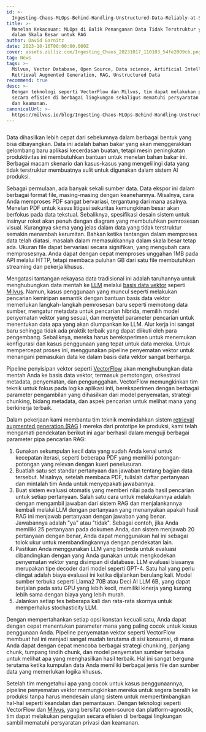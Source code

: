 ```yaml
---
id: >-
  Ingesting-Chaos-MLOps-Behind-Handling-Unstructured-Data-Reliably-at-Scale-for-RAG.md
title: >-
  Menelan Kekacauan: MLOps di Balik Penanganan Data Tidak Terstruktur yang Andal
  dalam Skala Besar untuk RAG
author: David Garnitz
date: 2023-10-16T00:00:00.000Z
cover: assets.zilliz.com/Ingesting_Chaos_20231017_110103_54fe2009cb.png
tag: News
tags: >-
  Milvus, Vector Database, Open Source, Data science, Artificial Intelligence,
  Retrieval Augmented Generation, RAG, Unstructured Data
recommend: true
desc: >-
  Dengan teknologi seperti VectorFlow dan Milvus, tim dapat melakukan pengujian
  secara efisien di berbagai lingkungan sekaligus mematuhi persyaratan privasi
  dan keamanan.
canonicalUrl: >-
  https://milvus.io/blog/Ingesting-Chaos-MLOps-Behind-Handling-Unstructured-Data-Reliably-at-Scale-for-RAG.md
---
```

<p>
  <span class="img-wrapper">
    <img translate="no" src="https://assets.zilliz.com/Ingesting_Chaos_20231017_110103_54fe2009cb.png" alt="" class="doc-image" id="" />
    <span></span>
  </span>
</p>
<p>Data dihasilkan lebih cepat dari sebelumnya dalam berbagai bentuk yang bisa dibayangkan. Data ini adalah bahan bakar yang akan menggerakkan gelombang baru aplikasi kecerdasan buatan, tetapi mesin peningkatan produktivitas ini membutuhkan bantuan untuk menelan bahan bakar ini. Berbagai macam skenario dan kasus-kasus yang mengelilingi data yang tidak terstruktur membuatnya sulit untuk digunakan dalam sistem AI produksi.</p>
<p>Sebagai permulaan, ada banyak sekali sumber data. Data ekspor ini dalam berbagai format file, masing-masing dengan keanehannya. Misalnya, cara Anda memproses PDF sangat bervariasi, tergantung dari mana asalnya. Menelan PDF untuk kasus litigasi sekuritas kemungkinan besar akan berfokus pada data tekstual. Sebaliknya, spesifikasi desain sistem untuk insinyur roket akan penuh dengan diagram yang membutuhkan pemrosesan visual. Kurangnya skema yang jelas dalam data yang tidak terstruktur semakin menambah kerumitan. Bahkan ketika tantangan dalam memproses data telah diatasi, masalah dalam memasukkannya dalam skala besar tetap ada. Ukuran file dapat bervariasi secara signifikan, yang mengubah cara memprosesnya. Anda dapat dengan cepat memproses unggahan 1MB pada API melalui HTTP, tetapi membaca puluhan GB dari satu file membutuhkan streaming dan pekerja khusus.</p>
<p>Mengatasi tantangan rekayasa data tradisional ini adalah taruhannya untuk menghubungkan data mentah ke <a href="https://zilliz.com/glossary/large-language-models-(llms)">LLM</a> melalui <a href="https://zilliz.com/learn/what-is-vector-database">basis data vektor</a> seperti <a href="https://github.com/milvus-io/milvus">Milvus</a>. Namun, kasus penggunaan yang muncul seperti melakukan pencarian kemiripan semantik dengan bantuan basis data vektor memerlukan langkah-langkah pemrosesan baru seperti memotong data sumber, mengatur metadata untuk pencarian hibrida, memilih model penyematan vektor yang sesuai, dan menyetel parameter pencarian untuk menentukan data apa yang akan diumpankan ke LLM. Alur kerja ini sangat baru sehingga tidak ada praktik terbaik yang dapat diikuti oleh para pengembang. Sebaliknya, mereka harus bereksperimen untuk menemukan konfigurasi dan kasus penggunaan yang tepat untuk data mereka. Untuk mempercepat proses ini, menggunakan pipeline penyematan vektor untuk menangani pemasukan data ke dalam basis data vektor sangat berharga.</p>
<p>Pipeline penyisipan vektor seperti <a href="https://github.com/dgarnitz/vectorflow">VectorFlow</a> akan menghubungkan data mentah Anda ke basis data vektor, termasuk pemotongan, orkestrasi metadata, penyematan, dan pengunggahan. VectorFlow memungkinkan tim teknik untuk fokus pada logika aplikasi inti, bereksperimen dengan berbagai parameter pengambilan yang dihasilkan dari model penyematan, strategi chunking, bidang metadata, dan aspek pencarian untuk melihat mana yang berkinerja terbaik.</p>
<p>Dalam pekerjaan kami membantu tim teknik memindahkan sistem <a href="https://zilliz.com/use-cases/llm-retrieval-augmented-generation">retrieval augmented generation (RAG</a> ) mereka dari prototipe ke produksi, kami telah mengamati pendekatan berikut ini agar berhasil dalam menguji berbagai parameter pipa pencarian RAG:</p>
<ol>
<li>Gunakan sekumpulan kecil data yang sudah Anda kenal untuk kecepatan iterasi, seperti beberapa PDF yang memiliki potongan-potongan yang relevan dengan kueri penelusuran.</li>
<li>Buatlah satu set standar pertanyaan dan jawaban tentang bagian data tersebut. Misalnya, setelah membaca PDF, tulislah daftar pertanyaan dan mintalah tim Anda untuk menyepakati jawabannya.</li>
<li>Buat sistem evaluasi otomatis yang memberi nilai pada hasil pencarian untuk setiap pertanyaan. Salah satu cara untuk melakukannya adalah dengan mengambil jawaban dari sistem RAG dan menjalankannya kembali melalui LLM dengan pertanyaan yang menanyakan apakah hasil RAG ini menjawab pertanyaan dengan jawaban yang benar. Jawabannya adalah "ya" atau "tidak". Sebagai contoh, jika Anda memiliki 25 pertanyaan pada dokumen Anda, dan sistem menjawab 20 pertanyaan dengan benar, Anda dapat menggunakan hal ini sebagai tolok ukur untuk membandingkannya dengan pendekatan lain.</li>
<li>Pastikan Anda menggunakan LLM yang berbeda untuk evaluasi dibandingkan dengan yang Anda gunakan untuk mengkodekan penyematan vektor yang disimpan di database. LLM evaluasi biasanya merupakan tipe decoder dari model seperti GPT-4. Satu hal yang perlu diingat adalah biaya evaluasi ini ketika dijalankan berulang kali. Model sumber terbuka seperti Llama2 70B atau Deci AI LLM 6B, yang dapat berjalan pada satu GPU yang lebih kecil, memiliki kinerja yang kurang lebih sama dengan biaya yang lebih murah.</li>
<li>Jalankan setiap tes beberapa kali dan rata-rata skornya untuk memperhalus stochasticity LLM.</li>
</ol>
<p>Dengan mempertahankan setiap opsi konstan kecuali satu, Anda dapat dengan cepat menentukan parameter mana yang paling cocok untuk kasus penggunaan Anda. Pipeline penyematan vektor seperti VectorFlow membuat hal ini menjadi sangat mudah terutama di sisi konsumsi, di mana Anda dapat dengan cepat mencoba berbagai strategi chunking, panjang chunk, tumpang tindih chunk, dan model penyematan sumber terbuka untuk melihat apa yang menghasilkan hasil terbaik. Hal ini sangat berguna terutama ketika kumpulan data Anda memiliki berbagai jenis file dan sumber data yang memerlukan logika khusus.</p>
<p>Setelah tim mengetahui apa yang cocok untuk kasus penggunaannya, pipeline penyematan vektor memungkinkan mereka untuk segera beralih ke produksi tanpa harus mendesain ulang sistem untuk mempertimbangkan hal-hal seperti keandalan dan pemantauan. Dengan teknologi seperti VectorFlow dan <a href="https://zilliz.com/what-is-milvus">Milvus</a>, yang bersifat open-source dan platform-agnostik, tim dapat melakukan pengujian secara efisien di berbagai lingkungan sambil mematuhi persyaratan privasi dan keamanan.</p>
